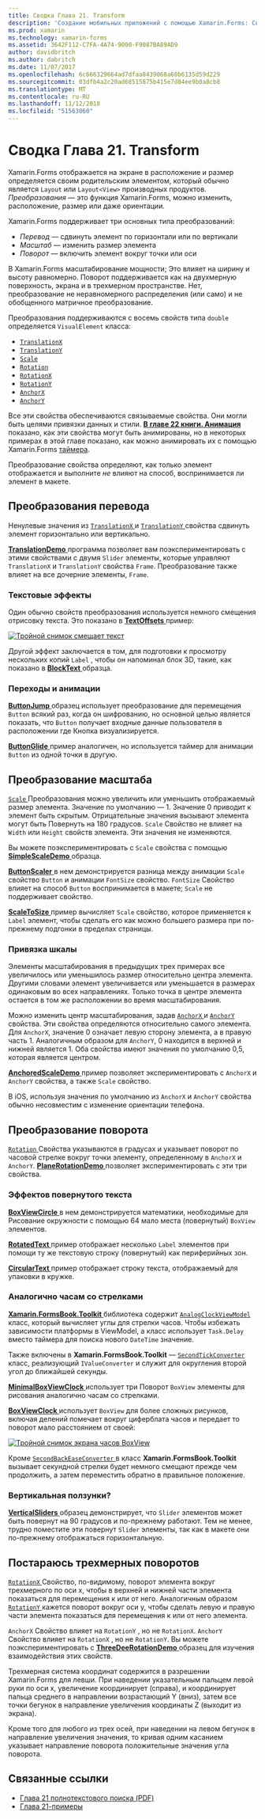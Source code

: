 ```yaml
---
title: Сводка Глава 21. Transform
description: 'Создание мобильных приложений с помощью Xamarin.Forms: Сводка Глава 21. Transform'
ms.prod: xamarin
ms.technology: xamarin-forms
ms.assetid: 3642F112-C7FA-4A74-9000-F9087BA89AD9
author: davidbritch
ms.author: dabritch
ms.date: 11/07/2017
ms.openlocfilehash: 6c666329664ad7dfaa8439068a60b6135d59d229
ms.sourcegitcommit: 03dfb4a2c20ad68515875b415e7d84ee9b0a8cb8
ms.translationtype: MT
ms.contentlocale: ru-RU
ms.lasthandoff: 11/12/2018
ms.locfileid: "51563060"
---
```

# <a name="summary-of-chapter-21-transforms"></a>Сводка Глава 21. Transform

Xamarin.Forms отображается на экране в расположение и размер определяется своим родительским элементом, который обычно является `Layout` или `Layout<View>` производных продуктов. *Преобразования* — это функция Xamarin.Forms, можно изменить, расположение, размер или даже ориентации.

Xamarin.Forms поддерживает три основных типа преобразований:

- *Перевод* &mdash; сдвинуть элемент по горизонтали или по вертикали
- *Масштаб* &mdash; изменить размер элемента
- *Поворот* &mdash; включить элемент вокруг точки или оси

В Xamarin.Forms масштабирование мощности; Это влияет на ширину и высоту равномерно. Поворот поддерживается как на двухмерную поверхность, экрана и в трехмерном пространстве. Нет, преобразование не неравномерного распределения (или само) и не обобщенного матричное преобразование.

Преобразования поддерживаются с восемь свойств типа `double` определяется `VisualElement` класса:

- [`TranslationX`](xref:Xamarin.Forms.VisualElement.TranslationX)
- [`TranslationY`](xref:Xamarin.Forms.VisualElement.TranslationY)
- [`Scale`](xref:Xamarin.Forms.VisualElement.Scale)
- [`Rotation`](xref:Xamarin.Forms.VisualElement.Rotation)
- [`RotationX`](xref:Xamarin.Forms.VisualElement.RotationX)
- [`RotationY`](xref:Xamarin.Forms.VisualElement.RotationY)
- [`AnchorX`](xref:Xamarin.Forms.VisualElement.AnchorX)
- [`AnchorY`](xref:Xamarin.Forms.VisualElement.AnchorY)

Все эти свойства обеспечиваются связываемые свойства. Они могли быть целями привязки данных и стили. [**В главе 22 книги. Анимация** ](~/xamarin-forms/creating-mobile-apps-xamarin-forms/summaries/chapter22.md) показано, как эти свойства могут быть анимированы, но в некоторых примерах в этой главе показано, как можно анимировать их с помощью Xamarin.Forms [таймера](~/xamarin-forms/platform/device.md#Device_StartTimer).

Преобразование свойства определяют, как только элемент отображается и выполните *не* влияют на способ, воспринимается ли элемент в макете.

## <a name="the-translation-transform"></a>Преобразования перевода

Ненулевые значения из [ `TranslationX` ](xref:Xamarin.Forms.VisualElement.TranslationX) и [ `TranslationY` ](xref:Xamarin.Forms.VisualElement.TranslationY) свойства сдвинуть элемент горизонтально или вертикально.

[ **TranslationDemo** ](https://github.com/xamarin/xamarin-forms-book-samples/tree/master/Chapter21/TranslationDemo) программа позволяет вам поэкспериментировать с этими свойствами с двумя `Slider` элементы, которые управляют `TranslationX` и `TranslationY` свойства `Frame`. Преобразование также влияет на все дочерние элементы, `Frame`.

### <a name="text-effects"></a>Текстовые эффекты

Один обычно свойств преобразования используется немного смещения отрисовку текста. Это показано в [ **TextOffsets** ](https://github.com/xamarin/xamarin-forms-book-samples/tree/master/Chapter21/TextOffsets) пример:

[![Тройной снимок смещает текст](images/ch21fg03-small.png "смещает текст")](images/ch21fg03-large.png#lightbox "смещает текст")

Другой эффект заключается в том, для подготовки к просмотру нескольких копий `Label` , чтобы он напоминал блок 3D, такие, как показано в [ **BlockText** ](https://github.com/xamarin/xamarin-forms-book-samples/tree/master/Chapter21/BlockText) образца.

### <a name="jumps-and-animations"></a>Переходы и анимации

[ **ButtonJump** ](https://github.com/xamarin/xamarin-forms-book-samples/tree/master/Chapter21/ButtonJump) образец использует преобразование для перемещения `Button` всякий раз, когда он шифрованию, но основной целью является показать, что `Button` получает входные данные пользователя в расположении где Кнопка визуализируется.

[ **ButtonGlide** ](https://github.com/xamarin/xamarin-forms-book-samples/tree/master/Chapter21/ButtonGlide) пример аналогичен, но используется таймер для анимации `Button` из одной точки в другую.

## <a name="the-scale-transform"></a>Преобразование масштаба

[ `Scale` ](xref:Xamarin.Forms.VisualElement.Scale) Преобразования можно увеличить или уменьшить отображаемый размер элемента. Значение по умолчанию — 1. Значение 0 приводит к элемент быть скрытым. Отрицательные значения вызывают элемента могут быть Повернуть на 180 градусов. `Scale` Свойство не влияет на `Width` или `Height` свойств элемента. Эти значения не изменяются.

Вы можете поэкспериментировать с `Scale` свойства с помощью [ **SimpleScaleDemo** ](https://github.com/xamarin/xamarin-forms-book-samples/tree/master/Chapter21/SimpleScaleDemo) образца.

[ **ButtonScaler** ](https://github.com/xamarin/xamarin-forms-book-samples/tree/master/Chapter21/ButtonScaler) в нем демонстрируется разница между анимации `Scale` свойство `Button` и анимации `FontSize` свойство. `FontSize` Свойство влияет на способ `Button` воспринимается в макете; `Scale` не поддерживает свойство.

[ **ScaleToSize** ](https://github.com/xamarin/xamarin-forms-book-samples/tree/master/Chapter21/ScaleToSize) пример вычисляет `Scale` свойство, которое применяется к `Label` элемент, чтобы сделать его как можно большего размера при по-прежнему подгонки в пределах страницы.

### <a name="anchoring-the-scale"></a>Привязка шкалы

Элементы масштабирования в предыдущих трех примерах все увеличилось или уменьшилось размер относительно центра элемента. Другими словами элемент увеличивается или уменьшается в размерах одинаковым во всех направлениях. Только точка в центре элемента остается в том же расположении во время масштабирования.

Можно изменить центр масштабирования, задав [ `AnchorX` ](xref:Xamarin.Forms.VisualElement.AnchorX) и [ `AnchorY` ](xref:Xamarin.Forms.VisualElement.AnchorY) свойства. Эти свойства определяются относительно самого элемента. Для `AnchorX`, значение 0 означает левую сторону элемента, а в правую часть 1. Аналогичным образом для `AnchorY`, 0 находится в верхней и нижней является 1. Оба свойства имеют значения по умолчанию 0,5, которая является центром.

[ **AnchoredScaleDemo** ](https://github.com/xamarin/xamarin-forms-book-samples/tree/master/Chapter21/AnchoredScaleDemo) пример позволяет экспериментировать с `AnchorX` и `AnchorY` свойства, а также `Scale` свойство.

В iOS, используя значения по умолчанию из `AnchorX` и `AnchorY` свойства обычно несовместим с изменение ориентации телефона.

## <a name="the-rotation-transform"></a>Преобразование поворота

[ `Rotation` ](xref:Xamarin.Forms.VisualElement.Rotation) Свойства указываются в градусах и указывает поворот по часовой стрелке вокруг точки элементу, определенному в `AnchorX` и `AnchorY`. [ **PlaneRotationDemo** ](https://github.com/xamarin/xamarin-forms-book-samples/tree/master/Chapter21/PlaneRotationDemo) позволяет экспериментировать с эти три свойства.

### <a name="rotated-text-effects"></a>Эффектов повернутого текста

[ **BoxViewCircle** ](https://github.com/xamarin/xamarin-forms-book-samples/tree/master/Chapter21/BoxViewCircle) в нем демонстрируется математики, необходимые для Рисование окружности с помощью 64 мало места (повернутый) `BoxView` элементов.

[ **RotatedText** ](https://github.com/xamarin/xamarin-forms-book-samples/tree/master/Chapter21/RotatedText) пример отображает несколько `Label` элементов при помощи ту же текстовую строку (повернутый) как периферийных зон.

[ **CircularText** ](https://github.com/xamarin/xamarin-forms-book-samples/tree/master/Chapter21/CircularText) пример отображает строку текста, отображаемый для упаковки в кружке.

### <a name="an-analog-clock"></a>Аналогично часам со стрелками

[ **Xamarin.FormsBook.Toolkit** ](https://github.com/xamarin/xamarin-forms-book-samples/tree/master/Libraries/Xamarin.FormsBook.Toolkit) библиотека содержит [ `AnalogClockViewModel` ](https://github.com/xamarin/xamarin-forms-book-samples/blob/master/Libraries/Xamarin.FormsBook.Toolkit/Xamarin.FormsBook.Toolkit/AnalogClockViewModel.cs) класс, который вычисляет углы для стрелки часов. Чтобы избежать зависимости платформы в ViewModel, а класс использует `Task.Delay` вместо таймера для поиска нового `DateTime` значение.

Также включены в **Xamarin.FormsBook.Toolkit** — [ `SecondTickConverter` ](https://github.com/xamarin/xamarin-forms-book-samples/blob/master/Libraries/Xamarin.FormsBook.Toolkit/Xamarin.FormsBook.Toolkit/SecondTickConverter.cs) класс, реализующий `IValueConverter` и служит для округления второй угол до ближайшей секунды.

[ **MinimalBoxViewClock** ](https://github.com/xamarin/xamarin-forms-book-samples/tree/master/Chapter21/MinimalBoxViewClock) использует три Поворот `BoxView` элементы для рисования аналогично часам со стрелками.

[ **BoxViewClock** ](https://github.com/xamarin/xamarin-forms-book-samples/tree/master/Chapter21/BoxViewClock) использует `BoxView` для более сложных рисунков, включая делений помечает вокруг циферблата часов и передает то поворот мало расстоянием от своей:

[![Тройной снимок экрана часов BoxView](images/ch21fg17-small.png "аналоговый циферблата")](images/ch21fg17-large.png#lightbox "аналоговый циферблата")

Кроме [ `SecondBackEaseConverter` ](https://github.com/xamarin/xamarin-forms-book-samples/blob/master/Libraries/Xamarin.FormsBook.Toolkit/Xamarin.FormsBook.Toolkit/SecondBackEaseConverter.cs) в класс **Xamarin.FormsBook.Toolkit** вызывает секундной стрелки будет немного смещают прежде чем продолжить, а затем переместить обратно в правильное положение.

### <a name="vertical-sliders"></a>Вертикальная ползунки?

[ **VerticalSliders** ](https://github.com/xamarin/xamarin-forms-book-samples/tree/master/Chapter21/VerticalSliders) образец демонстрирует, что `Slider` элементов может быть повернут на 90 градусов и по-прежнему работают. Тем не менее, трудно поместите эти повернут `Slider` элементы, так как в макете они по-прежнему отображаться горизонтальную.

## <a name="3d-ish-rotations"></a>Постараюсь трехмерных поворотов

[ `RotationX` ](xref:Xamarin.Forms.VisualElement.RotationX) Свойство, по-видимому, поворот элемента вокруг трехмерного по оси x, чтобы в верхней и нижней части элемента показаться для перемещения к или от него. Аналогичным образом [ `RotationY` ](xref:Xamarin.Forms.VisualElement.RotationY) кажется поворот вокруг оси y, чтобы сделать левую и правую части элемента показаться для перемещения к или от него элемента.

`AnchorX` Свойство влияет на `RotationY` , но не `RotationX`. `AnchorY` Свойство влияет на `RotationX` , но не `RotationY`. Вы можете поэкспериментировать с [ **ThreeDeeRotationDemo** ](https://github.com/xamarin/xamarin-forms-book-samples/tree/master/Chapter21/ThreeDeeRotationDemo) образец для изучения взаимодействия этих свойств.

Трехмерная система координат содержится в разрешении Xamarin.Forms для левши. При наведении указательным пальцем левой руки по оси x, увеличение координирует (справа), и координирует пальца среднего в направлении возрастающий Y (вниз), затем все точки бегунок в направление увеличения координаты Z (выходит из экрана).

Кроме того для любого из трех осей, при наведении на левом бегунок в направление увеличения значения, то кривая одним касанием указывает направление поворота положительные значения угла поворота.



## <a name="related-links"></a>Связанные ссылки

- [Глава 21 полнотекстового поиска (PDF)](https://download.xamarin.com/developer/xamarin-forms-book/XamarinFormsBook-Ch21-Apr2016.pdf)
- [Глава 21-примеры](https://github.com/xamarin/xamarin-forms-book-samples/tree/master/Chapter21)
